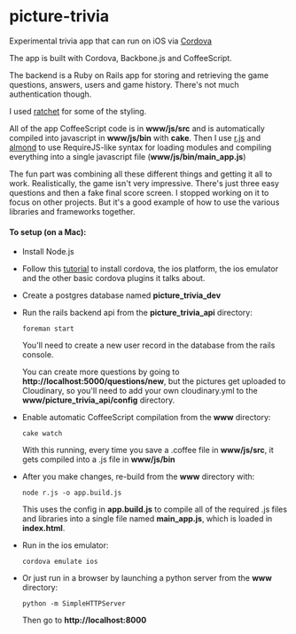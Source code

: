 # picture-trivia
Experimental trivia app that can run on iOS via [Cordova](https://cordova.apache.org/)

The app is built with Cordova, Backbone.js and CoffeeScript. 

The backend is a Ruby on Rails app for storing and retrieving the game questions, answers, users and game history. There's not much authentication though.

I used [ratchet](http://goratchet.com/) for some of the styling.

All of the app CoffeeScript code is in **www/js/src** and is automatically compiled into javascript in **www/js/bin** with **cake**. Then I use [r.js](https://github.com/jrburke/r.js/) and [almond](https://github.com/jrburke/almond) to use RequireJS-like syntax for loading modules and compiling everything into a single javascript file (**www/js/bin/main_app.js**)

The fun part was combining all these different things and getting it all to work. Realistically, the game isn't very impressive. There's just three easy questions and then a fake final score screen. I stopped working on it to focus on other projects. But it's a good example of how to use the various libraries and frameworks together.

#### To setup (on a Mac):

* Install Node.js

* Follow this [tutorial](http://ccoenraets.github.io/cordova-tutorial/create-cordova-project.html) to install cordova, the ios platform, the ios emulator and the other basic cordova plugins it talks about.

* Create a postgres database named **picture_trivia_dev**

* Run the rails backend api from the **picture_trivia_api** directory:

  `foreman start`

  You'll need to create a new user record in the database from the rails console.
  
  You can create more questions by going to **http://localhost:5000/questions/new**, but the pictures get uploaded to Cloudinary, so you'll need to add your own cloudinary.yml to the **www/picture_trivia_api/config** directory.

* Enable automatic CoffeeScript compilation from the **www** directory:

  `cake watch`

  With this running, every time you save a .coffee file in **www/js/src**, it gets compiled into a .js file in **www/js/bin** 

* After you make changes, re-build from the **www** directory with:
  
  `node r.js -o app.build.js`

  This uses the config in **app.build.js** to compile all of the required .js files and libraries into a single file named **main_app.js**, which is loaded in **index.html**.

* Run in the ios emulator:

  `cordova emulate ios`

* Or just run in a browser by launching a python server from the **www** directory:
  
  `python -m SimpleHTTPServer`

  Then go to **http://localhost:8000**
